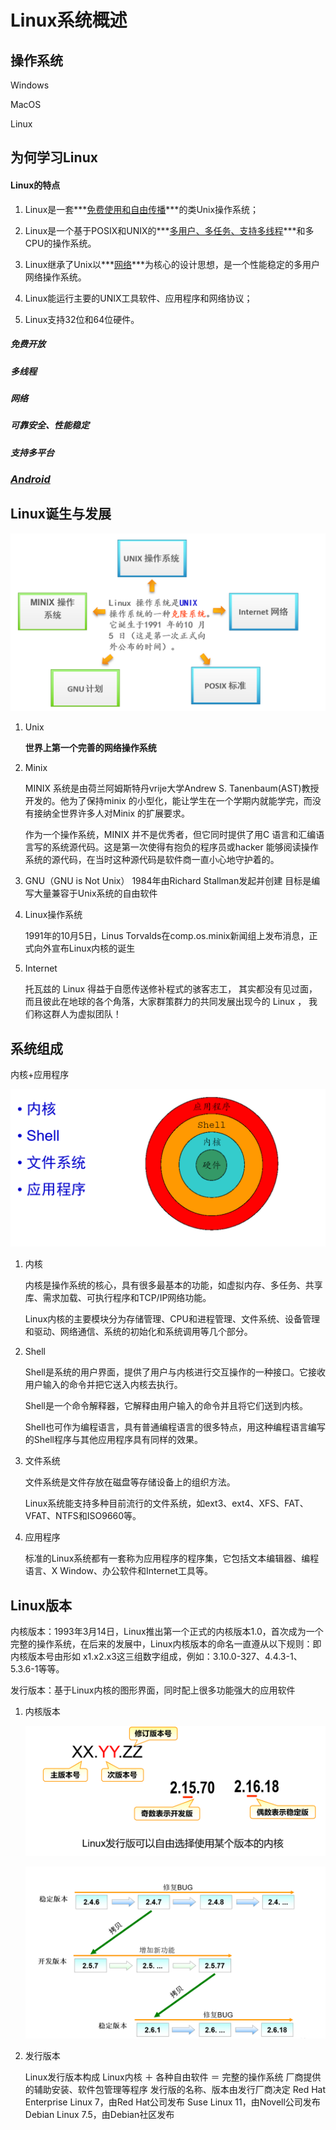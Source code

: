 # Linux系统概述  

## 操作系统

Windows

MacOS

Linux

## 为何学习Linux

#### Linux的特点

1. Linux是一套***<u>免费使用和自由传播</u>***的类Unix操作系统；

2. Linux是一个基于POSIX和UNIX的***<u>多用户、多任务、支持多线程</u>***和多CPU的操作系统。

3. Linux继承了Unix以***<u>网络</u>***为核心的设计思想，是一个性能稳定的多用户网络操作系统。

4. Linux能运行主要的UNIX工具软件、应用程序和网络协议；

5. Linux支持32位和64位硬件。

##### 免费开放

##### 多线程

##### 网络

##### 可靠安全、性能稳定

##### 支持多平台

### ***<u>Android</u>***

## Linux诞生与发展

![parts](./Overview/parts.png)

1. Unix

   **世界上第一个完善的网络操作系统**

2. Minix

   MINIX 系统是由荷兰阿姆斯特丹vrije大学Andrew S. Tanenbaum(AST)教授开发的。他为了保持minix 的小型化，能让学生在一个学期内就能学完，而没有接纳全世界许多人对Minix 的扩展要求。

   作为一个操作系统，MINIX 并不是优秀者，但它同时提供了用C 语言和汇编语言写的系统源代码。这是第一次使得有抱负的程序员或hacker 能够阅读操作系统的源代码，在当时这种源代码是软件商一直小心地守护着的。

3. GNU（GNU is Not Unix） 
   1984年由Richard Stallman发起并创建
   目标是编写大量兼容于Unix系统的自由软件

4. Linux操作系统

   1991年的10月5日，Linus Torvalds在comp.os.minix新闻组上发布消息，正式向外宣布Linux内核的诞生

5. Internet

   托瓦兹的 Linux 得益于自愿传送修补程式的骇客志工， 其实都没有见过面，而且彼此在地球的各个角落，大家群策群力的共同发展出现今的 Linux ， 我们称这群人为虚拟团队！

## 系统组成

内核+应用程序

![linux](./Overview/linux.png)

1. 内核

   内核是操作系统的核心，具有很多最基本的功能，如虚拟内存、多任务、共享库、需求加载、可执行程序和TCP/IP网络功能。

   Linux内核的主要模块分为存储管理、CPU和进程管理、文件系统、设备管理和驱动、网络通信、系统的初始化和系统调用等几个部分。

2. Shell

   Shell是系统的用户界面，提供了用户与内核进行交互操作的一种接口。它接收用户输入的命令并把它送入内核去执行。

   Shell是一个命令解释器，它解释由用户输入的命令并且将它们送到内核。

   Shell也可作为编程语言，具有普通编程语言的很多特点，用这种编程语言编写的Shell程序与其他应用程序具有同样的效果。 

3. 文件系统

   文件系统是文件存放在磁盘等存储设备上的组织方法。

    Linux系统能支持多种目前流行的文件系统，如ext3、ext4、XFS、FAT、VFAT、NTFS和ISO9660等。 

4. 应用程序

   标准的Linux系统都有一套称为应用程序的程序集，它包括文本编辑器、编程语言、X Window、办公软件和Internet工具等。 

## Linux版本

内核版本：1993年3月14日，Linux推出第一个正式的内核版本1.0，首次成为一个完整的操作系统，在后来的发展中，Linux内核版本的命名一直遵从以下规则：即内核版本号由形如 x1.x2.x3这三组数字组成，例如：3.10.0-327、4.4.3-1、5.3.6-1等等。

发行版本：基于Linux内核的图形界面，同时配上很多功能强大的应用软件

1. 内核版本

   ![kernel](./Overview/kernel.png)

   ![process](./Overview/process.png)

2. 发行版本

   Linux发行版本构成
   Linux内核 ＋ 各种自由软件 ＝ 完整的操作系统
   厂商提供的辅助安装、软件包管理等程序
   发行版的名称、版本由发行厂商决定
   Red Hat Enterprise Linux 7，由Red Hat公司发布
   Suse Linux 11，由Novell公司发布
   Debian Linux 7.5，由Debian社区发布

